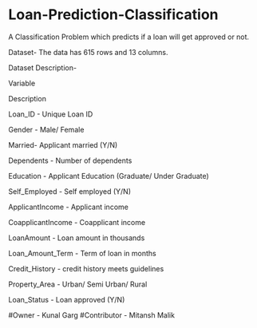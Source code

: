 # Loan-Prediction-Classification
A Classification Problem which predicts if a loan will get approved or not.

Dataset-  The data has 615 rows and 13 columns.

Dataset Description-

Variable

Description

Loan_ID - Unique Loan ID

Gender - Male/ Female

Married- Applicant married (Y/N)

Dependents - Number of dependents

Education - Applicant Education (Graduate/ Under Graduate)

Self_Employed - Self employed (Y/N)

ApplicantIncome - Applicant income

CoapplicantIncome - Coapplicant income

LoanAmount - Loan amount in thousands

Loan_Amount_Term - Term of loan in months

Credit_History - credit history meets guidelines

Property_Area - Urban/ Semi Urban/ Rural

Loan_Status - Loan approved (Y/N)


#Owner - Kunal Garg
#Contributor - Mitansh Malik

